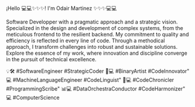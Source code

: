 ¡Hello  💻💻✨✨✨! I'm Odair Martinez ✨✨✨💻💻



Software Developper with a pragmatic approach and a strategic vision. Specialized in the design and development of complex systems, from the meticulous frontend to the resilient backend. My commitment to quality and efficiency is reflected in every line of code. Through a methodical approach, I transform challenges into robust and sustainable solutions. Explore the essence of my work, where innovation and discipline converge in the pursuit of technical excellence.


💡🛠️ #SoftwareEngineer #StrategicCoder
🎨💻 #BinaryArtist #CodeInnovator"
💻 #MachineLanguageEngineer #CodeLinguist"
📜💻 #CodeChronicler #ProgrammingScribe"
📊💻 #DataOrchestraConductor #CodeHarmonizer"
💻   #ComputerScience


<!--
**ODA669/ODA669** is a ✨ _special_ ✨ repository because its `README.md` (this file) appears on your GitHub profile.

Here are some ideas to get you started:

- 🔭 I’m currently working on ...
- 🌱 I’m currently learning ...
- 👯 I’m looking to collaborate on ...
- 🤔 I’m looking for help with ...
- 💬 Ask me about ...
- 📫 How to reach me: ...
- 😄 Pronouns: ...
- ⚡ Fun fact: ...
-->
